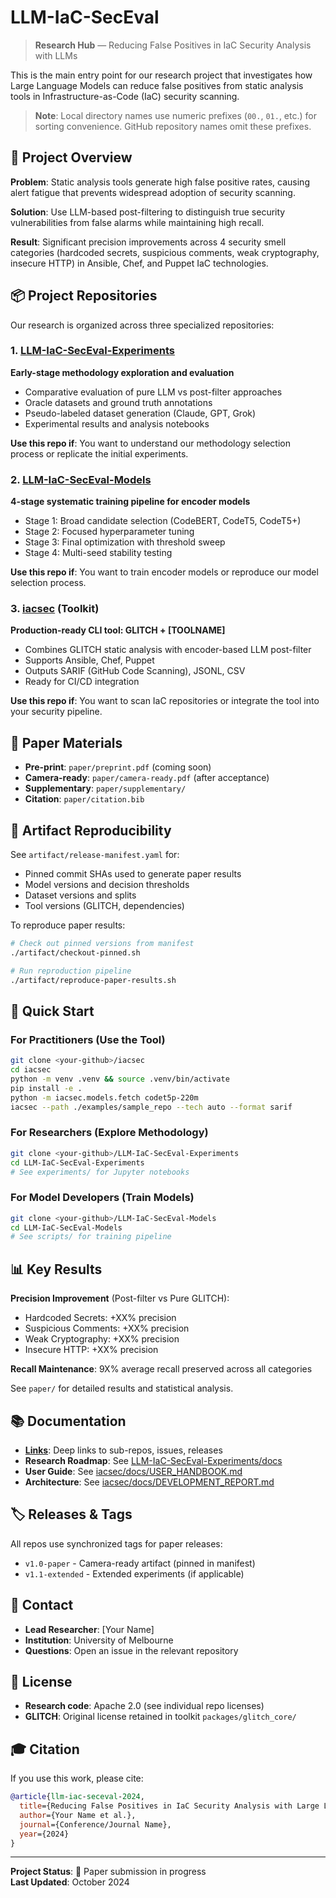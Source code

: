 # LLM-IaC-SecEval

> **Research Hub** — Reducing False Positives in IaC Security Analysis with LLMs

This is the main entry point for our research project that investigates how Large Language Models can reduce false positives from static analysis tools in Infrastructure-as-Code (IaC) security scanning.

> **Note**: Local directory names use numeric prefixes (`00.`, `01.`, etc.) for sorting convenience. GitHub repository names omit these prefixes.

## 🎯 Project Overview

**Problem**: Static analysis tools generate high false positive rates, causing alert fatigue that prevents widespread adoption of security scanning.

**Solution**: Use LLM-based post-filtering to distinguish true security vulnerabilities from false alarms while maintaining high recall.

**Result**: Significant precision improvements across 4 security smell categories (hardcoded secrets, suspicious comments, weak cryptography, insecure HTTP) in Ansible, Chef, and Puppet IaC technologies.

## 📦 Project Repositories

Our research is organized across three specialized repositories:

### 1. [LLM-IaC-SecEval-Experiments](../LLM-IaC-SecEval-Experiments)
**Early-stage methodology exploration and evaluation**

- Comparative evaluation of pure LLM vs post-filter approaches
- Oracle datasets and ground truth annotations
- Pseudo-labeled dataset generation (Claude, GPT, Grok)
- Experimental results and analysis notebooks

**Use this repo if**: You want to understand our methodology selection process or replicate the initial experiments.

### 2. [LLM-IaC-SecEval-Models](../LLM-IaC-SecEval-Models)
**4-stage systematic training pipeline for encoder models**

- Stage 1: Broad candidate selection (CodeBERT, CodeT5, CodeT5+)
- Stage 2: Focused hyperparameter tuning
- Stage 3: Final optimization with threshold sweep
- Stage 4: Multi-seed stability testing

**Use this repo if**: You want to train encoder models or reproduce our model selection process.

### 3. [iacsec](../03.LLM-IaC-SecEval-Toolkit) (Toolkit)
**Production-ready CLI tool: GLITCH + [TOOLNAME]**

- Combines GLITCH static analysis with encoder-based LLM post-filter
- Supports Ansible, Chef, Puppet
- Outputs SARIF (GitHub Code Scanning), JSONL, CSV
- Ready for CI/CD integration

**Use this repo if**: You want to scan IaC repositories or integrate the tool into your security pipeline.

## 📄 Paper Materials

- **Pre-print**: `paper/preprint.pdf` (coming soon)
- **Camera-ready**: `paper/camera-ready.pdf` (after acceptance)
- **Supplementary**: `paper/supplementary/`
- **Citation**: `paper/citation.bib`

## 🔬 Artifact Reproducibility

See `artifact/release-manifest.yaml` for:
- Pinned commit SHAs used to generate paper results
- Model versions and decision thresholds
- Dataset versions and splits
- Tool versions (GLITCH, dependencies)

To reproduce paper results:
```bash
# Check out pinned versions from manifest
./artifact/checkout-pinned.sh

# Run reproduction pipeline
./artifact/reproduce-paper-results.sh
```

## 🚀 Quick Start

### For Practitioners (Use the Tool)
```bash
git clone <your-github>/iacsec
cd iacsec
python -m venv .venv && source .venv/bin/activate
pip install -e .
python -m iacsec.models.fetch codet5p-220m
iacsec --path ./examples/sample_repo --tech auto --format sarif
```

### For Researchers (Explore Methodology)
```bash
git clone <your-github>/LLM-IaC-SecEval-Experiments
cd LLM-IaC-SecEval-Experiments
# See experiments/ for Jupyter notebooks
```

### For Model Developers (Train Models)
```bash
git clone <your-github>/LLM-IaC-SecEval-Models
cd LLM-IaC-SecEval-Models
# See scripts/ for training pipeline
```

## 📊 Key Results

**Precision Improvement** (Post-filter vs Pure GLITCH):
- Hardcoded Secrets: +XX% precision
- Suspicious Comments: +XX% precision  
- Weak Cryptography: +XX% precision
- Insecure HTTP: +XX% precision

**Recall Maintenance**: 9X% average recall preserved across all categories

See `paper/` for detailed results and statistical analysis.

## 📚 Documentation

- **[Links](links.md)**: Deep links to sub-repos, issues, releases
- **Research Roadmap**: See [LLM-IaC-SecEval-Experiments/docs](../LLM-IaC-SecEval-Experiments/docs)
- **User Guide**: See [iacsec/docs/USER_HANDBOOK.md](../03.LLM-IaC-SecEval-Toolkit/docs/USER_HANDBOOK.md)
- **Architecture**: See [iacsec/docs/DEVELOPMENT_REPORT.md](../03.LLM-IaC-SecEval-Toolkit/docs/DEVELOPMENT_REPORT.md)

## 🏷️ Releases & Tags

All repos use synchronized tags for paper releases:
- `v1.0-paper` - Camera-ready artifact (pinned in manifest)
- `v1.1-extended` - Extended experiments (if applicable)

## 📧 Contact

- **Lead Researcher**: [Your Name]
- **Institution**: University of Melbourne
- **Questions**: Open an issue in the relevant repository

## 📜 License

- **Research code**: Apache 2.0 (see individual repo licenses)
- **GLITCH**: Original license retained in toolkit `packages/glitch_core/`

## 🎓 Citation

If you use this work, please cite:

```bibtex
@article{llm-iac-seceval-2024,
  title={Reducing False Positives in IaC Security Analysis with Large Language Models},
  author={Your Name et al.},
  journal={Conference/Journal Name},
  year={2024}
}
```

---

**Project Status**: 📝 Paper submission in progress  
**Last Updated**: October 2024

